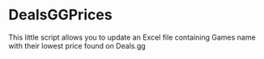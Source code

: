 # DealsGGPrices
This little script allows you to update an Excel file containing Games name with their lowest price found on Deals.gg
